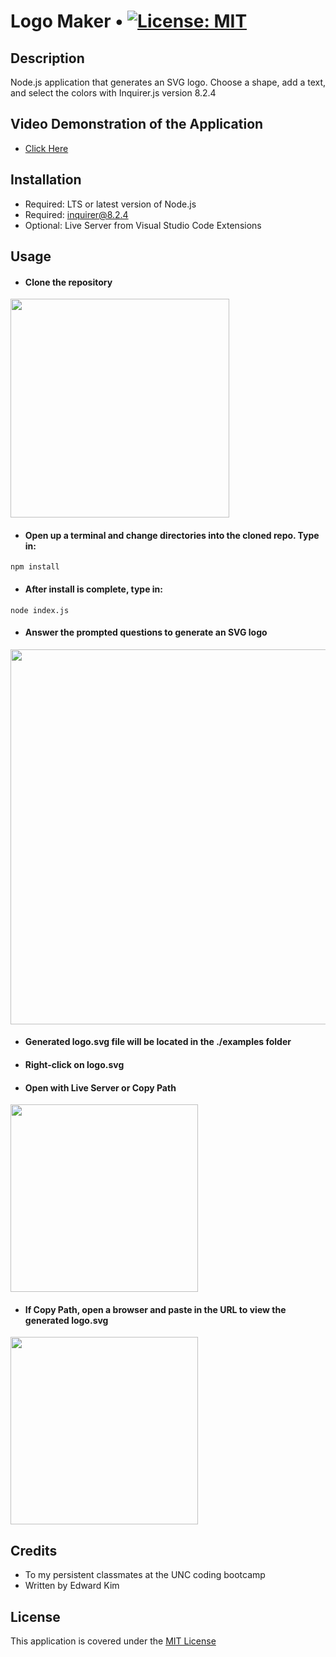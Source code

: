 # Logo Maker • [![License: MIT](https://img.shields.io/badge/License-MIT-yellow.svg)](https://opensource.org/licenses/MIT)

## Description
Node.js application that generates an SVG logo. Choose a shape, add a text, and select the colors with Inquirer.js version 8.2.4

## Video Demonstration of the Application
* [Click Here](https://github.com/eddyK15501/logo-maker/issues/2#issue-1844351588)

## Installation
* Required: LTS or latest version of Node.js
* Required: inquirer@8.2.4
* Optional: Live Server from Visual Studio Code Extensions

## Usage
* #### Clone the repository

<img width="350px" src="https://user-images.githubusercontent.com/88423414/259619451-1a0e3dea-93d1-406d-a88b-2ad198848181.png" />

* #### Open up a terminal and change directories into the cloned repo. Type in:
```
npm install
```

* #### After install is complete, type in:
```
node index.js
```

* #### Answer the prompted questions to generate an SVG logo

<img width="600px" src="https://user-images.githubusercontent.com/88423414/259621458-b7829257-9c55-4c41-8028-41b5415d404b.png" />

* #### Generated logo.svg file will be located in the ./examples folder
* #### Right-click on logo.svg
* #### Open with Live Server or Copy Path

<img width="300px" src="https://user-images.githubusercontent.com/88423414/259622732-73654a34-7c23-4fd5-b588-f27bccc9fd9f.png" />

* #### If Copy Path, open a browser and paste in the URL to view the generated logo.svg

<img width="300px" src="https://user-images.githubusercontent.com/88423414/259624330-8c538618-9558-409c-880b-4c201a380582.png">

## Credits
* To my persistent classmates at the UNC coding bootcamp
* Written by Edward Kim

## License
This application is covered under the [MIT License](./LICENSE)